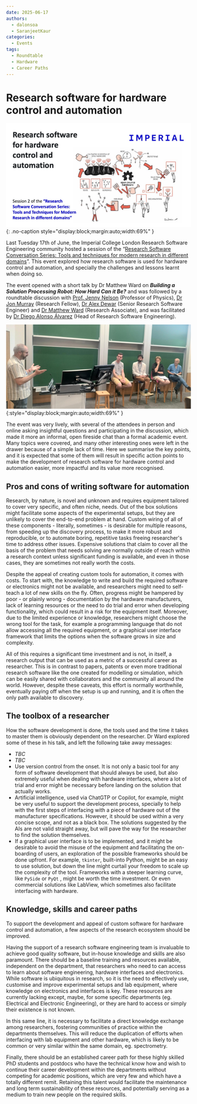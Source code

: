 ```yaml
---
date: 2025-06-17
authors:
  - dalonsoa
  - SaranjeetKaur
categories:
  - Events
tags:
  - Roundtable
  - Hardware
  - Career Paths
---
```


# Research software for hardware control and automation

![sw4rs_intro_photo](images/sw4hw/Session2_RSCS_intro.jpg){: .no-caption style="display:block;margin:auto;width:69%" }

Last Tuesday 17th of June, the Imperial College London Research Software Engineering community hosted a session of the “[Research Software Conversation Series: Tools and techniques for modern research in different domains](https://www.imperial.ac.uk/admin-services/ict/self-service/research-support/rcs/service-offering/research-engagement/rcs-events/rscs/ "https://www.imperial.ac.uk/admin-services/ict/self-service/research-support/rcs/service-offering/research-engagement/rcs-events/rscs/")”. This event explored how research software is used for hardware control and automation, and specially the challenges and lessons learnt when doing so.

<!-- more -->

The event opened with a short talk by Dr Matthew Ward on **_Building a Solution Processing Robot: How Hard Can it Be?_** and was followed by a roundtable discussion with [Prof. Jenny Nelson](https://profiles.imperial.ac.uk/jenny.nelson "https://profiles.imperial.ac.uk/jenny.nelson") (Professor of Physics), [Dr Jon Murray](https://profiles.imperial.ac.uk/j.murray/about "https://profiles.imperial.ac.uk/j.murray/about") (Research Fellow), [Dr Alex Dewar](https://profiles.imperial.ac.uk/a.dewar "https://profiles.imperial.ac.uk/a.dewar") (Senior Research Software Engineer) and [Dr Matthew Ward](https://www.linkedin.com/in/matthew-ward-950711140/ "https://www.linkedin.com/in/matthew-ward-950711140/") (Research Associate), and was facilitated by [Dr Diego Alonso Álvarez](https://profiles.imperial.ac.uk/d.alonso-alvarez "https://profiles.imperial.ac.uk/d.alonso-alvarez") (Head of Research Software Engineering).

![The panel discussion. From left to right, Diego Alonso Alvarez, Matthew Ward, Alex Dewar, Jenny Nelson and Jon Murray](images/sw4hw/session2_photo.jpg){:style="display:block;margin:auto;width:69%" }

The event was very lively, with several of the attendees in person and online asking insightful questions and participating in the discussion, which made it more an informal, open fireside chat than a formal academic event. Many topics were covered, and many other interesting ones were left in the drawer because of a simple lack of time. Here we summarise the key points, and it is expected that some of them will result in specific action points to make the development of research software for hardware control and automation easier, more impactful and its value more recognised.

## Pros and cons of writing software for automation

Research, by nature, is novel and unknown and requires equipment tailored to cover very specific, and often niche, needs. Out of the box solutions might facilitate some aspects of the experimental setups, but they are unlikely to cover the end-to-end problem at hand. Custom wiring of all of these components - literally, sometimes - is desirable for multiple reasons, from speeding up the discovery process, to make it more robust and reproducible, or to automate boring, repetitive tasks freeing researcher's time to address other issues. Expensive solutions that claim to cover all the basis of the problem that needs solving are normally outside of reach within a research context unless significant funding is available, and even in those cases, they are sometimes not really worth the costs.

Despite the appeal of creating custom tools for automation, it comes with costs. To start with, the knowledge to write and build the required software or electronics might not be available, and researchers might need to self-teach a lot of new skills on the fly. Often, progress might be hampered by poor - or plainly wrong - documentation by the hardware manufacturers, lack of learning resources or the need to do trial and error when developing functionality, which could result in a risk for the equipment itself. Moreover, due to the limited experience or knowledge, researchers might choose the wrong tool for the task, for example a programming language that do not allow accessing all the required equipment, or a graphical user interface framework that limits the options when the software grows in size and complexity.

All of this requires a significant time investment and is not, in itself, a research output that can be used as a metric of a successful career as researcher. This is in contrast to papers, patents or even more traditional research software like the one created for modelling or simulation, which can be easily shared with collaborators and the community all around the world. However, despite these caveats, this effort is normally worthwhile, eventually paying off when the setup is up and running, and it is often the only path available to discovery.

## The toolbox of a researcher

How the software development is done, the tools used and the time it takes to master them is obviously dependent on the researcher. Dr Ward explored some of these in his talk, and left the following take away messages:

- _TBC_
- _TBC_
- Use version control from the onset. It is not only a basic tool for any form of software development that should always be used, but also extremely useful when dealing with hardware interfaces, where a lot of trial and error might be necessary before landing on the solution that actually works.
- Artificial intelligence, used via ChatGTP or Copilot, for example, might be very useful to support the development process, specially to help with the first steps of interfacing with a piece of hardware out of the manufacturer specifications. However, it should be used within a very concise scope, and not as a black box. The solutions suggested by the AIs are not valid straight away, but will pave the way for the researcher to find the solution themselves.
- If a graphical user interface is to be implemented, and it might be desirable to avoid the misuse of the equipment and facilitating the on-boarding of users, an exploration of the possible frameworks should be done upfront. For example, `tkinter`, built-into Python, might be an easy to use solution, but down the line might curtail your freedom to scale up the complexity of the tool. Frameworks with a steeper learning curve, like `PySide` or `PyQt` , might be worth the time investment. Or even commercial solutions like LabView, which sometimes also facilitate interfacing with hardware.

## Knowledge, skills and career paths

To support the development and appeal of custom software for hardware control and automation, a few aspects of the research ecosystem should be improved.

Having the support of a research software engineering team is invaluable to achieve good quality software, but in-house knowledge and skills are also paramount. There should be a baseline training and resources available, independent on the department, that researchers who need to can access to learn about software engineering, hardware interfaces and electronics. While software is ubiquitous in research, so it is the need to effectively use, customise and improve experimental setups and lab equipment, where knowledge on electronics and interfaces is key. These resources are currently lacking except, maybe, for some specific departments (eg. Electrical and Electronic Engineering), or they are hard to access or simply their existence is not known.

In this same line, it is necessary to facilitate a direct knowledge exchange among researchers, fostering communities of practice within the departments themselves. This will reduce the duplication of efforts when interfacing with lab equipment and other hardware, which is likely to be common or very similar within the same domain, eg. spectrometry.

Finally, there should be an established career path for these highly skilled PhD students and postdocs who have the technical know how and wish to continue their career development within the departments without competing for academic positions, which are very few and which have a totally different remit. Retaining this talent would facilitate the maintenance and long term sustainability of these resources, and potentially serving as a medium to train new people on the required skills.
